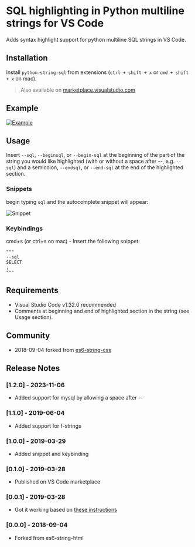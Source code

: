 # SQL highlighting in Python multiline strings for VS Code 

Adds syntax highlight support for python multiline SQL strings in VS Code.

## Installation

Install `python-string-sql` from extensions (`ctrl + shift + x` or `cmd + shift + x` on mac).
> Also available on [marketplace.visualstudio.com](https://marketplace.visualstudio.com/items?itemName=ptweir.python-string-sql)

## Example

[![Example](https://github.com/ptweir/python-string-sql/raw/HEAD/docs/demo.png)](https://github.com/ptweir/python-string-sql/blob/HEAD/docs/demo.py)

## Usage

Insert `--sql`, `--beginsql`, or `--begin-sql` at the beginning of the part of the string you would like highlighted (with or without a space after --, e.g. `-- sql`) and a semicolon, `--endsql`, or `--end-sql` at the end of the highlighted section. 

### Snippets
begin typing `sql` and the autocomplete snippet will appear:

![Snippet](https://github.com/ptweir/python-string-sql/raw/HEAD/docs/snippet.gif)

### Keybindings

cmd+s (or ctrl+s on mac) - Insert the following snippet:
```
"""
--sql
SELECT
;
"""
```

## Requirements

- Visual Studio Code v1.32.0 recommended
- Comments at beginning and end of highlighted section in the string (see Usage section).

## Community
- 2018-09-04 forked from [es6-string-css](https://github.com/bashmish/es6-string-css)

## Release Notes

### [1.2.0] - 2023-11-06
- Added support for mysql by allowing a space after --

### [1.1.0] - 2019-06-04
- Added support for f-strings

### [1.0.0] - 2019-03-29
- Added snippet and keybinding

### [0.1.0] - 2019-03-28
- Published on VS Code marketplace

### [0.0.1] - 2019-03-28
- Got it working based on [these instructions](https://code.visualstudio.com/api/language-extensions/syntax-highlight-guide)

### [0.0.0] - 2018-09-04
- Forked from es6-string-html


